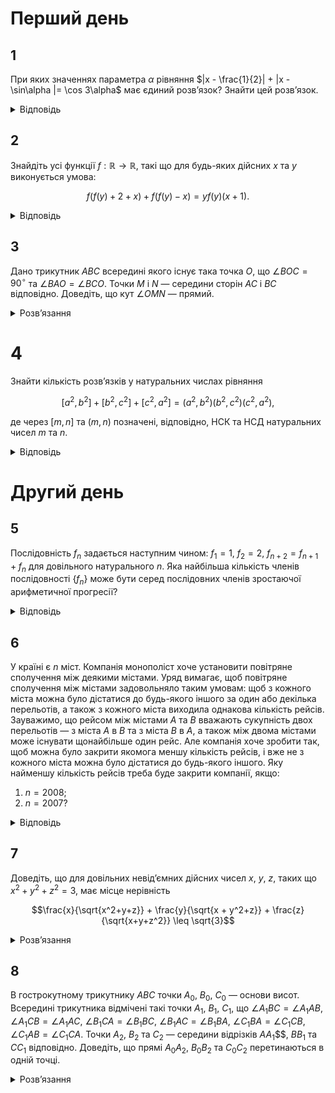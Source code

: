 # Перший день
## 1
При яких значеннях параметра $\alpha$ рівняння $|x - \frac{1}{2}| + |x - \sin\alpha |= \cos 3\alpha$ має єдиний розв’язок? Знайти цей розв’язок.
<details><summary>Відповідь</summary>

$x = \frac{1}{2}$ при $\alpha = (-1)^n \frac{\pi}{6} + \pi n$, $n \in \mathbb{Z}$.
<details><summary>Розв’язання</summary>

Графік функції $y = | x - a | + | x - b |$ при $b > a$. Зрозуміло, що рівняння $| x - a | + | x - b | = c$ може мати єдиний розв’язок лише при умові $a = b$ і $c = 0$. 

Таким чином для нашого рівняння повинні виконуватись одночасно такі умови $\begin{cases} \cos3\alpha = 0 \\ \sin 2\alpha = -1 \end{cases} \implies \begin{cases} \alpha = (-1)^n \frac{\pi}{6} + \pi n \\ \alpha = \frac{\pi}{6} + \frac{1}{3}\pi k \end{cases}$, $n, k \in \mathbb{Z}$. Спільним розв’язком цієї системи будуть значення $\alpha = (-1)^n \frac{\pi}{6} + \pi n$, $n \in \mathbb{Z}$ і $x = \frac{1}{2}$.
</details></details>

## 2
Знайдіть усі функції $f:\mathbb{R} \to \mathbb{R}$, такі що для будь-яких дійсних $x$ та $y$ виконується умова: 
```math
f (f (y) + 2 + x) + f (f (y) - x) = yf (y)(x + 1).
```
<details><summary>Відповідь</summary>

$f(x) = 0$.
<details><summary>Розв’язання</summary>

Зробимо підстановку $x = -2 - t$, де $t$ — довільне дійсне число, тоді одержимо, що $f (f (y) - t) + f (f (y) + 2 + t) = -yf (y)(t + 1)$.
Бачимо, що ліва частина не змінилася, а перед правою з’явився знак мінус. Отже, при всіх $y$ та $t$ повинно виконуватись $yf (y)(t + 1) = 0$, звідки $f (y) = 0$ при всіх $y \neq 0$. 

Зробимо підстановку $x = -2, y = 1$. Отримаємо: $f (0) + f (2) = 0$, оскільки $f (2) = 0$, то й $f (0) = 0$. Очевидно, що функція тотожній нуль задовольняє умову.
</details></details>

## 3
Дано трикутник $ABC$ всередині якого існує така точка $O$, що $\angle BOC = 90^\circ$ та $\angle BAO = \angle BCO$. Точки $M$ і $N$ — середини сторін $AC$ і $BC$ відповідно. Доведіть, що кут $\angle OMN$ — прямий.
<details><summary>Розв’язання</summary>

Розглянемо сторону $BC$, побудуємо ній коло $w$ як на діаметрі. За умовою задачі точка $O$ повинна знаходиться на цьому колі. Побудуємо коло $w_1$ рівне колу $w$, яке перетинається з колом $w$ по відрізку $BO$. За умовою про рівність кутів, точка $A$ повинна лежати на колі $w_1$, зрозуміло на якій саме дузі цього кола. Проведемо пряму $CO$ до перетину з колом $w_1$ в точці $D$. Тоді трикутники $BOC$ і $BOD$ рівні прямокутні трикутники. Оскільки $BC$ — діаметр кола $w$, то $BD$ — діаметр кола $w_1$, тому кут $\angle BAD$ — прямий. Розглянемо гомотетію $H_C^{0.5}$ і позначимо коло $w_2 = H_C^{0.5}(w_1)$. Очевидно, що $M = H_C^{0.5}(A)$, $N = H_C^{0.5}(B)$, $O = H_C^{0.5}(D)$. Оскільки коло $w_1$ проходить через точки $A$, $B$, $D$, то коло $w$ проходить через точки $M$, $N$, $O$ і $ON$ — діаметр цього кола. Тому $\angle OMN$ — прямий.
</details>

# 4
Знайти кількість розв’язків у натуральних числах рівняння
```math
[a^2, b^2] + [b^2, c^2] + [c^2, a^2] = (a^2, b^2)(b^2, c^2)(c^2, a^2),
```
де через $[m,n]$ та $(m, n)$ позначені, відповідно, НСК та НСД натуральних чисел $m$ та $n$.
<details><summary>Відповідь</summary>

розв’язків нескінченно багато.
<details><summary>Розв’язання</summary>

Нехай $a = px$, $b = py$, $c = pz$, де $p$, $x$, $y$, $z$ — попарно взаємно прості числа. Тоді рівняння набуває такого вигляду: $(pxy)^2 + (pxz)^2 + (pyz)^2 = (p^2)^3 \iff x^2y^2 + x^2z^2 + y^2z^2 = p^4 \iff x^2(y^2+z^2) = (p^2 - yz)(p^2+yz)$. Якщо $p^2 = y^2 + yz + z^2$, то $x^2(y^2 + z^2) = (y^2 + 2yz + z^2)(y^2 + z^2)$. За таких умов маємо розв’язком таку трійку $(p(y + z), py, pz)$.

Залишається показати, що існує нескінченно більше трійок натуральних чисел $(p, y, z)$ для яких справджується рівність: $p^2 = y^2 + yz + z^2$. Позначимо $u = \frac{v}{p}$, $v = \frac{z}{p}$, тобто треба показати, що рівняння $u^2 + uv + v^2 = 1$ має нескінченно багато розв’язків в раціональних координатах. Одна точка є - це $(1, 0)$. Виберемо раціональне $k$, тоді пряма $v = k(u - 1)$ перетинає криву (еліпс) $u^2 + uv + v^2 = 1$ ще в одній точці окрім $(1,0)$, яка, за теоремою Вієта, є раціональною.
</details></details>

# Другий день
## 5
Послідовність ${f_n}$ задається наступним чином: $f_1 = 1$, $f_2 = 2$, $f_{n+2} = f_{n+1} + f_n$ для довільного натурального $n$. Яка найбільша кількість членів послідовності $\{f_n\}$ може бути серед послідовних членів зростаючої арифметичної прогресії?
<details><summary>Відповідь</summary>
3
<details><summary>Розв’язання</summary>

Нехай перших два послідовних члени — це $f_l = a$, $f_m = a + d$. Оскільки $a > 0$, $d > 0$, то $f_{m+1} > f_m$, $f_{m+2} = f_{m+1} + f_m > 2a + 2d > a + 2d$, тому третім елементом може бути лише $f_{m+1}$. Тобто $f_{m+1} = a + 2d$. Зрозуміло, що наступний член прогресії вже не буде задовольняти умови, оскільки $f_{m+2} = 2a + 3d > a + 3d$. Ну а приклад трьох послідовних членів прогресії легко знайти: 1, 2, 3, або 2, 5, 8.
</details></details>

## 6
У країні є $n$ міст. Компанія монополіст хоче установити повітряне сполучення між деякими містами. Уряд вимагає, щоб повітряне сполучення між містами задовольняло таким умовам: щоб з кожного міста можна було дістатися до будь-якого іншого за один або декілька перельотів, а також з кожного міста виходила однакова кількість рейсів. Зауважимо, що рейсом між містами $A$ та $B$ вважають сукупність двох перельотів — з міста $A$ в $B$ та з міста $B$ в $A$, а також між двома містами може існувати щонайбільше один рейс. Але компанія хоче зробити так, щоб можна було закрити якомога меншу кількість рейсів, і вже не з кожного міста можна було дістатися до будь-якого іншого. Яку найменшу кількість рейсів треба буде закрити компанії, якщо:
1. $n = 2008$;
2. $n = 2007$?
<details><summary>Відповідь</summary>

1. 1;
2. 2.
<details><summary>Розв’язання</summary>

1. Розіб’ємо усі міста на дві групи з 1003 та 1005 міст в кожній. В кожній з цих груп з’єднаємо усі міста за циклом, вийде степінь кожної вершини 2. Далі виділимо у кожній з компонент по одному місту та з’єднаємо їх рейсом „007“. Решту парну кількість міст у кожній групі з’єднаємо між собою додатковими діагоналями всередині групи таким чином, щоб степінь кожної вершини стала 3 (рис.5). Зрозуміло, що достатньо розірвати рейс „007“ і умови виконані. Таким чином для подібних конструкцій відповідь 1.
2. Позначимо цю мінімальну кількість через $\Delta$. Очевидно, що $\Delta \leq 2$, для цього достатньо з’єднати міста за будь-яким циклом, тобто з кожного міста виходить рівно 2 рейси. Тоді достатньо виключити будь-які два рейси і відразу система розпадеться на дві непов’язані між собою множини міст. Покажемо, що в цьому випадку $\Delta = 2$.
	Від супротивного, припустимо, що $\Delta = 1$, тоді після вилучення цього рейсу все розпадається на 2 групи зв’язних проміж собою міст. В одній з цих двох груп буде $2m$ — парна кількість міст. Якщо до вилучення степінь кожної вершини була $k$, то усього в цій групі буде така кількість рейсів: $\frac{1}{2}((2m-1)k + (k-1)) = \frac{1}{2}(2mk-1)$ — не ціле число, що призводить до суперечності.
</details></details>

## 7
Доведіть, що для довільних невід’ємних дійсних чисел $x$, $y$, $z$, таких що $x^2 + y^2 + z^2 = 3$, має місце нерівність
```math
\frac{x}{\sqrt{x^2+y+z}} + \frac{y}{\sqrt{x + y^2+z}} + \frac{z}{\sqrt{x+y+z^2}} \leq \sqrt{3}
```
<details><summary>Розв’язання</summary>

З нерівності Коші — Буняковського випливає, що достатньо довести таку нерівність: $\left(\frac{x}{x^2+y+z} + \frac{y}{x + y^2+z} + \frac{z}{x+y+z^2}\right)(x+y+z) \leq \sqrt{3}$. Але, оскільки $(x+y+z)^3 \leq 3(x^2+y^2+z^2)=9$, то достатньо довести, що $\frac{x}{x^2+y+z} + \frac{y}{x + y^2+z} + \frac{z}{x+y+z^2} \leq 1$.

Маємо $(a^2 + b + c)(1+ b + c) \geq (a + b + c)^2$ для невід’ємних $a$, $b$, $c$. Тому $\frac{a}{a^2+b+c} \leq \frac{a(1+b+c)}{(a + b + c)^2}$. Якщо усі ці нерівності додати, одержимо, що достатньо довести таке: $\frac{x(1+y+z)+y(1+z+x)+z(1+x+y)}{(x+y+z)^2} \leq 1$ яке рівносильне $x + y + z \leq x^2 + y^2 + z^2 = 3$ а це вже було доведено вище.
</details>

## 8
В гострокутному трикутнику $ABC$ точки $A_0$, $B_0$, $C_0$ — основи висот. Всередині трикутника відмічені такі точки $A_1$, $B_1$, $C_1$, що $\angle A_1BC = \angle A_1AB$, $\angle A_1CB = \angle A_1AC$, $\angle B_1CA= \angle B_1BC$, $\angle B_1AC = \angle B_1BA$, $\angle C_1BA= \angle C_1CB$, $\angle C_1AB = \angle C_1CA$. Точки $A_2$, $B_2$ та $C_2$ — середини відрізків $AA_1$$$, $BB_1$ та $CC_1$ відповідно. Доведіть, що прямі $A_0A_2$, $B_0B_2$ та $C_0C_2$ перетинаються в одній точці.
<details><summary>Розв’язання</summary>

Позначимо через $H$ — ортоцентр $\triangle ABC$, $A_3$ — перетин прямих $AA_1$ та $BC$. Тоді 
$\triangle A_3BA_1 \sim \triangle ABA_3$, $\triangle A_1A_3C \sim \triangle ACA_3 \implies CA_3^2 = A_1A_3 \cdot AA_3 = BA_3^2 \implies CA_3 = BA_3$. Оскільки $\angle BA_1C = 180^\circ − \angle BAC$, через трикутники $BB_0A$ та $CC_0A$ можна легко знайти, що $\angle BHC =180^\circ − \angle BAC$, тобто $\angle BA_1C = \angle BHC$, тому точки $B$, $H$, $A_1$, $C$ циклічні, і тоді $\angle HA_1C = 180^\circ − \angle HBC = 90^\circ + \gamma$. Оскільки $\angle A_3A_1C = \angle A_1AC + \angle A_1CA = \gamma \implies \angle HA_1A_3 = \angle HA_1C − \angle A_3A_1C = 90^\circ − \gamma + \gamma = 90^\circ = \angle HA_1A$. Звідси ми бачимо, що точки $A$, $C_0$, $H$, $A_1$ — циклічні, тому $\angle AA_1C_0 = \angle AHC_0 = 180^\circ − \angle AHC = 180^\circ − \angle A_0HC_0 = \beta$, оскільки точки $B$, $C_0$, $H$, $A_1$ також циклічні. Тому $\triangle AA_1C_0 \sim \triangle ABA_3$. Якщо аналогічно до зроблених побудов знайти точку $C_3 = CC_1 \cap AB$, то це буде середина сторони $AB$, тому точки $C_3$ і $A_2$ — середини відповідних сторін у подібних трикутниках. Тому $\angle C_0A_2A_1 = \angle A_3C_3B = \alpha$. Але $\angle C_0A_0A_3 = 90^\circ + \angle AA_0C_0 = 90^\circ + \angle C_0BH = 180^\circ − \alpha$, тому й точки $A_0$, $C_0$, $A_2$, $A_3$ — циклічні. Тому точка $A_2$ належить колу дев’яти точок $\triangle ABC$. Аналогічно точки $B_2$ та $C_2$ також належать цьому колу.

Тоді з вище одержаного маємо, що $\angle C_0A_1A_2 = \beta$, $\angle C_0A_2A_1 = \alpha$, тому $\triangle A_1A_2C_0 \sim \triangle ABC \implies \frac{C_0A_2}{AC} \frac{A_2A_1}{AB}$, аналогічно $\frac{B_0A_2}{AB} = \frac{A_2A_1}{AC} \implies \frac{C_0A_2}{B_0A_2} = \frac{AC^2}{AB^2} = \frac{\sin\angle C_0A_0A_2}{\sin\angle B_0A_0A_2}$, оскільки $A_0$, $B_0$, $C_0$ та $A_2$ лежать на одному колі. Аналогічно $\frac{B_0C_2}{A_0C_2}=\frac{BC^2}{AC^2} = \frac{\sin\angle B_0C_0C_2}{\sin\angle A_0C_0C_2}$ і $\frac{A_0B_2}{C_0B_2}=\frac{AB^2}{CB^2} = \frac{\sin\angle A_0B_0B_2}{\sin\angle C_0B_0B_2}$. Перемножимо останні рівності $\frac{\sin\angle C_0A_0A_2}{\sin\angle B_0A_0A_2} \cdot \frac{\sin\angle B_0C_0C_2}{\sin\angle A_0C_0C_2} \cdot \frac{\sin\angle A_0B_0B_2}{\sin\angle C_0B_0B_2} = 1$, і з теореми Чеви одержимо, що прямі $A_0A_2$, $B_0B_2$, та $C_0C_2$ перетинаються в одній точці.
</details>